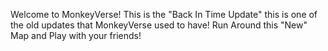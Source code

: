 Welcome to MonkeyVerse! This is the "Back In Time Update" this is one of the old updates that MonkeyVerse used to have! Run Around this "New" Map and Play with your friends!
